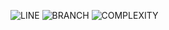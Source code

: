 ![LINE](https://img.shields.io/badge/line--coverage-100%25-brightgreen.svg)
![BRANCH](https://img.shields.io/badge/branch--coverage-87%25-brightgreen.svg)
![COMPLEXITY](https://img.shields.io/badge/complexity-2.25-brightgreen.svg)
